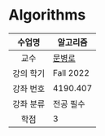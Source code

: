 # Algorithms

수업명 | 알고리즘
:----:|----
교수 | [문병로](https://soar.snu.ac.kr/~moon//index.html)
강의 학기 | Fall 2022
강좌 번호 | 4190.407
강좌 분류 | 전공 필수
학점 | 3